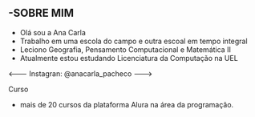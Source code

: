 -SOBRE MIM
- 
- Olá sou a Ana Carla
- Trabalho em uma escola do campo e outra escoal em tempo integral
- Leciono Geografia, Pensamento Computacional e Matemática II
- Atualmente estou estudando Licenciatura da Computação na UEL


<---
Instagran: @anacarla_pacheco
--->

Curso 
- mais de 20 cursos  da plataforma Alura na área da programação.

